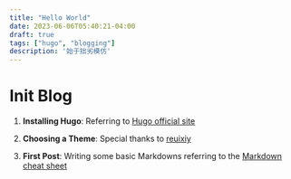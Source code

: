 ```yaml
---
title: "Hello World"
date: 2023-06-06T05:40:21-04:00
draft: true
tags: ["hugo", "blogging"]
description: '始于拙劣模仿'
---
```


# Init Blog #

1. **Installing Hugo**: Referring to [Hugo official site](https://gohugo.io/)

2. **Choosing a Theme**: Special thanks to [reuixiy](https://io-oi.me/)

3. **First Post**: Writing some basic Markdowns referring to the [Markdown cheat sheet](https://www.markdownguide.org/cheat-sheet/)

